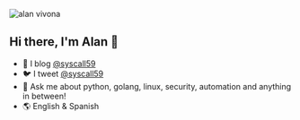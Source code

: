 ![alan vivona](https://i.imgur.com/A1gCvjC.jpg)
## Hi there, I'm Alan 👋

- :book: I blog [@syscall59](https://medium.com/@syscall59)  
- :bird: I tweet [@syscall59](https://twitter.com/syscall59)  
- 💬 Ask me about python, golang, linux, security, automation and anything in between!  
- :earth_americas: English & Spanish  
